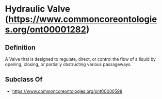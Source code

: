 # Hydraulic Valve (https://www.commoncoreontologies.org/ont00001282)

## Definition
A Valve that is designed to regulate, direct, or control the flow of a liquid by opening, closing, or partially obstructing various passageways.

## Subclass Of
- https://www.commoncoreontologies.org/ont00000598

